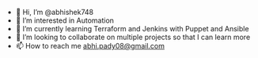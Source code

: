 - 👋 Hi, I’m @abhishek748
- 👀 I’m interested in Automation
- 🌱 I’m currently learning Terraform and Jenkins with Puppet and Ansible
- 💞️ I’m looking to collaborate on multiple projects so that I can learn more
- 📫 How to reach me abhi.pady08@gmail.com

<!---
abhishek748/abhishek748 is a ✨ special ✨ repository because its `README.md` (this file) appears on your GitHub profile.
You can click the Preview link to take a look at your changes.
--->
